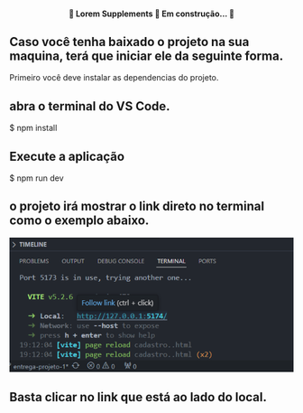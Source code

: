 <h4 align="center"> 
	🚧  Lorem Supplements 🚀 Em construção...  🚧
</h4>
<h2>Caso você tenha baixado o projeto na sua maquina, terá que iniciar ele da seguinte forma.</h2>

<p>Primeiro você deve instalar as dependencias do projeto.</p>

## abra o terminal do VS Code.
$ npm install

## Execute a aplicação
$ npm run dev

## o projeto irá mostrar o link direto no terminal como o exemplo abaixo.

<img src="./img/projeto.png">

## Basta clicar no link que está ao lado do local.